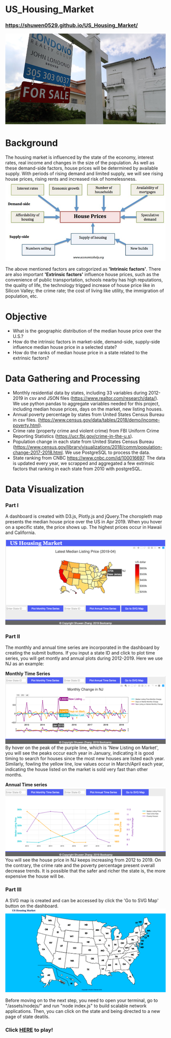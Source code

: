 # US_Housing_Market   
### https://shuwen0529.github.io/US_Housing_Market/

![TitleImg.jpg](images/TitleImg.jpg)

# Background
The housing market is influenced by the state of the economy, interest rates, real income and changes in the size of the population. As well as these demand-side factors, house prices will be determined by available supply. With periods of rising demand and limited supply, we will see rising house prices, rising rents and increased risk of homelessness.
![Factors.jpeg](images/factors-affecting-house-prices.jpg)

The above mentioned factors are catogorized as **'Intrinsic factors'**. There are also important **'Extrinsic factors'** influence house prices, such as the convenience of public transportation, schools nearby has high reputations, the quality of life, the technology trigged increase of house price like in Silicon Valley; the crime rate; the cost of living like utility, the immigration of population, etc.

# Objective
+ What is the geographic distribution of the median house price over the U.S.?
+ How do the intrinsic factors in market-side, demand-side, supply-side influence median house price in a selected state?
+ How do the ranks of median house price in a state related to the extrinsic factors?

# Data Gathering and Processing
+ Monthly residential data by states, including 33 variables during 2012-2019 in csv and JSON files (https://www.realtor.com/research/data/). We use python pandas to aggregate variables needed for this project, including median house prices, days on the market, new listing houses.
+ Annual poverty percentage by states from United States Census Bureau in csv files. (https://www.census.gov/data/tables/2018/demo/income-poverty.html).
+ Crime rate (property crime and violent crime) from FBI Uniform Crime Reporting Statistics (https://ucr.fbi.gov/crime-in-the-u.s).
+ Population change in each state from United States Census Bureau (https://www.census.gov/library/visualizations/2018/comm/population-change-2017-2018.html. We use PostgreSQL to process the data.
+ State ranking from CNBC https://www.cnbc.com/id/100016697. The data is updated every year, we scrapped and aggregated a few extrinsic factors that ranking in each state from 2010 with postgreSQL.

# Data Visualization
### Part I 
A dashboard is created with D3.js, Plotly.js and jQuery.The choropleth map presents the median house price over the US in Apr 2019. When you hover on a specific state, the price shows up. The highest prices occur in Hawaii and California. 

![Dashboard.png](images/US_Housing_Market_Dashborad.png) 

### Part II
The monthly and annual time series are incorporated in the dashboard by creating the submit buttons. If you input a state ID and click to plot time series, you will get montly and annual plots during 2012-2019. Here we use NJ as an example:

**Monthly Time Series**
![Monthly_timeseries.png](images/Monthly_timeseries.png)
By hover on the peak of the purple line, which is 'New Listing on Market', you will see the peaks occur each year in January, indicating it is good timing to search for houses since the most new houses are listed each year. Similarly, fowling the yellow line, low values occur in March/April each year, indicating the house listed on the market is sold very fast than other months.

**Annual Time series**
![Annual_timeseries.png](images/Annual_timeseries.png)
You will see the house price in NJ keeps increasing from 2012 to 2019. On the contrary, the crime rate and the poverty percentage present overall decrease trends. It is possible that the safer and richer the state is, the more expensive the house will be.

### Part III 
A SVG map is created and can be accessed by click the 'Go to SVG Map' button on the dashboard. 
![SVG_Map.png](images/SVG_Map.png)

Before moving on to the next step, you need to open your terminal, go to "/assets/nodejs/" and run "node index.js" to build scalable network applications. Then, you can click on the state and being directed to a new page of state deatils. 


### 


### Click [HERE](https://shuwen0529.github.io/US_Housing_Market/) to play!
